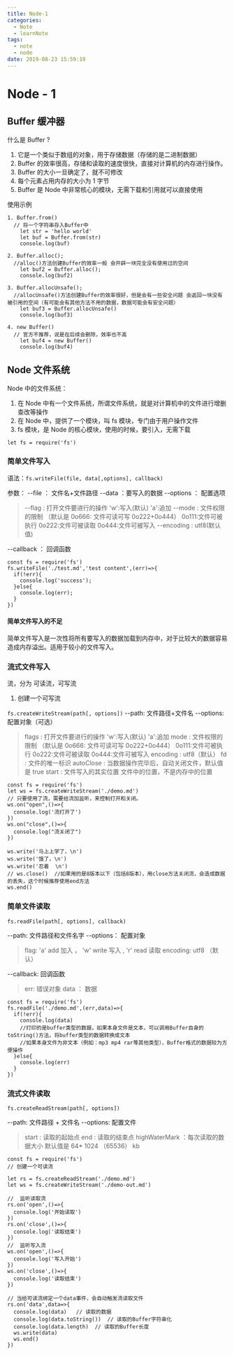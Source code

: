 ```yaml
---
title: Node-1
categories:
  - Note
  - learnNote
tags:
  - note
  - node
date: 2019-08-23 15:59:19
---
```


# Node - 1

## Buffer 缓冲器

什么是 Buffer ?

1. 它是一个类似于数组的对象，用于存储数据（存储的是二进制数据）
2. Buffer 的效率很高，存储和读取的速度很快，直接对计算机的内存进行操作。
3. Buffer 的大小一旦确定了，就不可修改
4. 每个元素占用内存的大小为 1 字节
5. Buffer 是 Node 中非常核心的模块，无需下载和引用就可以直接使用

使用示例

```
1. Buffer.from()
  // 将一个字符串存入Buffer中
    let str = 'hello world'
    let buf = Buffer.from(str)
    console.log(buf)

2. Buffer.alloc();
  //alloc()方法创建Buffer的效率一般 会开辟一块完全没有使用过的空间
    let buf2 = Buffer.alloc();
    console.log(buf2)

3. Buffer.allocUnsafe();
  //allocUnsafe()方法创建Buffer的效率很好，但是会有一些安全问题 会返回一块没有被引用的空间（有可能会有其他方法不用的数据，数据可能会有安全问题）
    let buf3 = Buffer.allocUnsafe()
    console.log(buf3)

4. new Buffer()
  // 官方不推荐，说是在后续会删除，效率也不高
    let buf4 = new Buffer()
    console.log(buf4)
```

## Node 文件系统

Node 中的文件系统：

1. 在 Node 中有一个文件系统，所谓文件系统，就是对计算机中的文件进行增删查改等操作
2. 在 Node 中，提供了一个模块，叫 fs 模块，专门由于用户操作文件
3. fs 模块，是 Node 的核心模块，使用的时候，要引入，无需下载

```
let fs = require('fs')
```

### 简单文件写入

语法：`fs.writeFile(file, data[,options], callback)`

参数：
--file ： 文件名+文件路径
--data ：要写入的数据
--options ： 配置选项

> --flag : 打开文件要进行的操作 'w':写入(默认) 'a':追加
> --mode : 文件权限的限制 （默认是 0o666: 文件可读可写 0o222+0o444） 0o111:文件可被执行 0o222:文件可被读取 0o444:文件可被写入
> --encoding : utf8(默认值)

--callback ： 回调函数

```
const fs = require('fs')
fs.writeFile('./test.md','test content',(err)=>{
  if(!err){
    console.log('success');
  }else{
    console.log(err);
  }
})
```

#### 简单文件写入的不足

简单文件写入是一次性将所有要写入的数据加载到内存中，对于比较大的数据容易造成内存溢出。适用于较小的文件写入。

### 流式文件写入

流，分为 可读流，可写流

1. 创建一个可写流

`fs.createWriteStream(path[, options])`
--path: 文件路径+文件名
--options: 配置对象（可选）

> flags : 打开文件要进行的操作 'w':写入(默认) 'a':追加
> mode : 文件权限的限制 （默认是 0o666: 文件可读可写 0o222+0o444） 0o111:文件可被执行 0o222:文件可被读取 0o444:文件可被写入
> encoding : utf8（默认）
> fd : 文件的唯一标识
> autoClose : 当数据操作完毕后，自动关闭文件，默认值是 true
> start : 文件写入的其实位置 文件中的位置，不是内存中的位置

```
const fs = require('fs')
let ws = fs.createWriteStream('./demo.md')
// 只要使用了流，需要给流加监听，来控制打开和关闭。
ws.on("open",()=>{
  console.log('流打开了')
})
ws.on("close",()=>{
  console.log("流关闭了")
})

ws.write('马上上学了，\n')
ws.write('饿了，\n')
ws.write('忍着  \n')
// ws.close()  //如果用的是8版本以下（包括8版本），用close方法关闭流，会造成数据的丢失，这个时候推荐使用end方法
ws.end()
```

### 简单文件读取

`fs.readFile(path[, options], callback)`

--path: 文件路径和文件名字
--options： 配置对象

> flag: 'a' add 加入 ， 'w' write 写入 , 'r' read 读取
> encoding: utf8 （默认）

--callback: 回调函数

> err: 错误对象
> data ： 数据

```
const fs = require('fs')
fs.readFile('./demo.md',(err,data)=>{
  if(!err){
    console.log(data)
    //打印的是buffer类型的数据，如果本身文件是文本，可以调用Buffer自身的toString()方法，将buffer类型的数据转换成文本
    //如果本身文件为非文本（例如：mp3 mp4 rar等其他类型），Buffer格式的数据较为方便操作
  }else{
    console.log(err)
  }
})
```

### 流式文件读取

`fs.createReadStream(path[, options])`

--path: 文件路径 + 文件名
--options: 配置文件

> start : 读取的起始点
> end : 读取的结束点
> highWaterMark ：每次读取的数据大小 默认值是 64\* 1024 （65536） kb

```
const fs = require('fs')
// 创建一个可读流

let rs = fs.createReadStream('./demo.md')
let ws = fs.createWriteStream('./demo-out.md')

//  监听读取流
rs.on('open',()=>{
  console.log('开始读取')
})
rs.on('close',()=>{
  console.log('读取结束')
})
//  监听写入流
ws.on('open',()=>{
  console.log('写入开始')
})
ws.on('close',()=>{
  console.log('读取结束')
})

// 当给可读流绑定一个data事件，会自动触发流读取文件
rs.on('data',data=>{
  console.log(data)   // 读取的数据
  console.log(data.toString())  // 读取的Buffer字符串化
  console.log(data.length)  // 读取的Buffer长度
  ws.write(data)
  ws.end()
})
```
